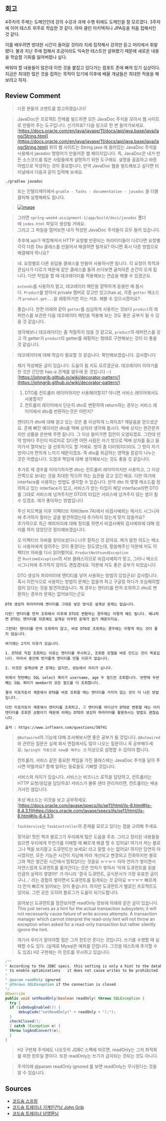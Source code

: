  ## 회고

4주차의 주제는 도메인인데 강의 수강과 과제 수행 뒤에도 도메인을 잘 모르겠다. 3주차에 이어 테스트 위주로 학습한 것 같다. 아마 클린 아키텍처나 JPA등을 처음 접해서인 것 같다.

이를 배우려면 방대한 시간이 들어갈 것이라 지레 짐작해서 강의만 듣고 머리에서 휘발됐다. 불과 지난 주에 접해서 조금이라도 익숙한 테스트만 살펴봤기 때문에 새로운 내용을 학습할 기회를 잃어버렸나 싶다. 

배워야 할 내용들이 많은데 이전 것을 붙잡고 있다가는 컴포트 존에 빠져 있기 십상이다. 지금은 최대한 많은 것을 접하는 목적이 있기에 이후에 배울 개념들은 최대한 적용을 해보려고 하자.
 
## Review Comment

> 다른 분들의 코멘트를 참고하였습니다!

> JavaDoc은 프로젝트 전체를 빌드하면 모든 JavaDoc 주석을 모아서 웹 사이트로 만들어 주는 도구입니다. 신기하죠? 다음 링크로 한 번 들어가보세요.
> [https://docs.oracle.com/en/java/javase/11/docs/api/java.base/java/lang/String.html](https://docs.oracle.com/en/java/javase/11/docs/api/java.base/java/lang/String.html)
> 위의 웹 사이트는 String.java 에 들어있는 JavaDoc 주석을 사용해서 javadoc 명령어가 만들어준 웹 페이지입니다. 즉, JavaDoc은 내가 만든 소스코드를 많은 사람들에게 설명하기 위한 도구에요. 설명을 꼼꼼하고 바른 어법으로 작성하는 것이 중요합니다.
> 만약 JavaDoc 웹을 빌드해보고 싶다면 터미널에서 다음과 같이 입력해 보세요.

```
./gradlew javadoc
```

> 또는 인텔리제이에서 `gradle - Tasks - documentation - javadoc` 을 더블 클릭해 실행해봐도 됩니다.

> [![image](https://user-images.githubusercontent.com/1855714/108363456-4669b580-7238-11eb-9c02-6432973af76f.png)](https://user-images.githubusercontent.com/1855714/108363456-4669b580-7238-11eb-9c02-6432973af76f.png)

> 그러면 `spring-week4-assignment-1/app/build/docs/javadoc` 폴더에 `index.html` 파일이 생성될 거에요.  
> 그리고 그 파일을 열어보면 내가 작성한 JavaDoc 주석들이 모두 들어 있습니다.

>   추후에 api가 복잡해져서 HTTP 요청별 반환되는 파라미터들이 다르다면 요청별 각각 다른 Dto 클래스를 만들어서 해결하면 될까요? 아니면 혹시 다른 방법으로 해결해야 하나요?

> 네. 요청별로 다른 응답용 클래스를 만들어 사용하시면 됩니다. 각 요청이 목적과 관심사가 다르기 때문에 같은 클래스를 돌려 쓰다보면 골치아픈 순간이 오게 됩니다. 다만 작업을 할 때 데코레이터를 적용해보는 연습을 해볼 수 있겠군요.

> `extends`를 사용하지 말고, 데코레이터 패턴을 얄팍하게 응용만 해 봅시다. `Product`를 받아서 private 멤버로 갖고만 있고(has a), 각종 `getter` 메소드가 `product.get...`을 래핑하기만 하는 거죠. 해볼 수 있으시겠어요?

> 좋습니다. 한편 아래와 같이 `getter`를 심심하게 사용하는 것보다 `product`의 레퍼런스를 보관한 다음 데코레이터 패턴을 적용해 보는 것도 좋은 공부가 될 수 있을 것 같습니다.

> 생각해보니 데코레이터는 좀 적절하지 않을 것 같고요, `product`의 레퍼런스를 갖고 각 getter가 `product`의 getter를 래핑하는 형태로 구현해보는 것이 더 좋을 것 같습니다.

>데코레이터에 대해 학습이 필요할 것 같습니다. 확인해보겠습니다. 감사합니다

> 제가 작성해둔 글이 있습니다. 도움이 될 지도 모르겠군요. 데코레이터 이야기를 한 것은 간단한 has-a 관계를 염두에 둔 것입니다 :-)  
> [https://johngrib.github.io/wiki/decorator-pattern/](https://johngrib.github.io/wiki/decorator-pattern/)


> 
> 1.  DTO를 컨트롤러 레이어까지만 사용해야할지? 아니면 서비스 레이어에서도 사용할지?
> 2.  컨트롤러 레이어에서 단순히 dto로 변환하여 return하는 경우는 서비스 레이어에서 dto를 반환하는것은 어떤지?

> 엔티티가 dto에 대해 알고 있는 것은 좀 이상하게 느껴지죠? 깨달음을 얻으셨군요. 흔해 빠진 예이지만 dto를 택배 상자라 생각해 봅시다. 택배 상자는 현관문까지만 상품을 운반해 주면 됩니다. 그 이상 들어가면 집안이 오염되겠죠. 그런데 만약 방마다 주인이 따로따로 있다면 어떤 사람은 자기 방으로 택배 상자를 들고 들어가서 열어보는 걸 선호하기도 할 거에요. 방이 좀 더러워지더라도 그 방이 자기방이니까 편하게 느끼기 때문이겠죠. 즉 dto를 취급하는 영역을 칼같이 나누는 것은 어렵습니다. 오염과 책임에 대해 생각해보시는 것도 좋을 것 같습니다.

> 추가로 제 경우를 이야기하자면 dto는 컨트롤러 레이어까지만 사용하고, 그 이상 안쪽으로 보내는 것을 최대한 막으려 하는 습관을 갖고 있긴 해요. 다만 여기에 interface를 사용하는 방법도 생각할 수 있습니다. 만약 dto 의 몇몇 메소드를 정의하고 있는 interface가 있고, 서비스가 받는 타입이 해당 interface라면 DTO를 그대로 서비스에 넘겨주지만 DTO의 타입은 서비스에 넘겨주지 않는 셈이 될 수 있겠죠. 제가 좋아하는 방법입니다

> 주신 피드백을 이후 이펙티브 자바(item 74)에서 비검사예외는 메서드 시그니처에 추가하지 말라는 글을 발견하였는데 추가하지 않는게 맞지 않을까요?  
> 추가적으로 최근 예외처리에 대해 정리를 하면서 비검사예외 검사예외에 대해 정리를 하지 않았던것 정리해보겠습니다.

> 오 이펙티브 자바를 찾아보셨다니 너무 잘하신 것 같아요. 제가 말한 의도는 메소드 사용자에게 알려주는 것이 좋겠다는 정도였는데, 말씀해주신 덕분에 저도 이펙티브 자바를 다시 읽어봤어요. `ProductNotFoundException`은 `RuntimeException`의 서브 클래스이므로 비검사예외가 맞고, 그러니 메소드 시그니처에 추가하지 않아도 괜찮겠네요. 덕분에 저도 좋은 공부가 되었습니다

> DTO 생성자 파라미터에 엔티티를 넣어 사용하는 방법이 있었군요! 감사합니다.  
> 혹시 이런식으로 사용하는 방법이 문제는 없을까 하고 구글링 하다가 조심해야할 점이 있다는 것을 발견하였습니다. 제 경우는 엔티티를 먼저 조회하고 dto로 변환하는 경우라 문제는 없어보이는군요

```
DTO 생성자 파라미터에 엔티티를 그대로 넣은 방식은 설계상 문제는 없습니다.

다만! 엔티티를 먼저 조회해서 이후에 DTO로 변환하는 경우에는 이렇게 해도 됩니다. 왜냐하면 DTO는 엔티티를 의존해도 설계상 아무런 문제가 없기 때문이지요.

그런데! 엔티티를 먼저 조회하지 않고, 바로 DTO로 조회하는 경우에는 이렇게 하는 것이 좋지 않습니다.

여기에는 2가지 이유가 있습니다.

1. DTO로 직접 조회하는 이유는 엔티티를 무시하고, 조회용 모델을 바로 만드는 것이 목표입니다. 따라서 중간에 번거롭게 엔티티를 만들 이유가 없습니다.

2. 이것은 설계상에 큰 문제는 없지만, 성능에서 차이가 납니다.

위에서 첫번째는 SQL select 쿼리가 username, age 두 필드만 조회합니다. 반면에 두번째는 SQL 쿼리가 member의 모든 필드를 다 조회합니다.

결국 리포지토리 계층에서 DTO를 바로 조회할 때는 엔티티를 거치지 않는 것이 더 나은 방법입니다.

다만 리포지토리 계층에서 엔티티를 조회하고, 그 엔티티를 어디선가 DTO로 변환할 때는 이미 엔티티를 조회한 상황이기 때문에 이때는 DTO의 생성자 파라미터를 활용하시는 방법도 괜찮습니다.

출처 : https://www.inflearn.com/questions/50741
```

> `@Autowired`의 기능에 대해 조사해보시면 좋은 공부가 될 것입니다. `@Autowired`와 관련된 질문은 실제 회사 면접에서도 많이 나오는 질문이니 꼭 공부해두세요. `Spring이 자동으로 new를 해주는 것` 이상으로 설명할 수 있어야 합니다.


> 컨트롤러, 서비스 같은 중요한 책임을 가진 클래스에는 JavaDoc 주석을 달아 주시면 어떨까요? 함께 일하는 동료들도 기뻐할 것입니다.

> 서비스와 차이가 있습니다. 서비스는 비즈니스 로직을 담당하고, 컨트롤러는 HTTP 요청/응답을 담당하죠! 서비스가 물류 센터 관리자라면, 컨트롤러는 배송 기사인 셈입니다.


> 추상 메소드는 이것을 보고 공부하세요.
> [https://docs.oracle.com/javase/specs/jls/se11/html/jls-8.html#jls-8.4.3.1](https://docs.oracle.com/javase/specs/jls/se11/html/jls-8.html#jls-8.4.3.1)

> `TaskService`는 `TaskController`의 존재를 모르고 있다는 점을 고려해 주세요.

> 맞아요! 멋진 책과 블로그가 우리에게 많은 도움을 주죠. 그리고 정리된 내용들을 읽으면 우리에게 무언가를 이해할 때 빠르게 해결 할 수 있어요!
여기서 저는 블로그나 책을 보지말고 도큐먼트만 보세요! 라고 말할 수는 없어요!
> 하지만 당연히 아시겠지만, 모든 기능은 시간이 지남에 따라 개선되고 변경되고 진화하지만 블로그와 책은 발간된 시간에서 멈춰있다는 것을요 ㅠㅜㅠㅜ
> 아마 연차가 쌓이면서 자연스럽게 도큐먼트를 옮겨간다는 것은 연차가 쌓여서 '이제 도큐먼트를 읽을 만큼의 실력이 쌓였어!' 가 아니라 '결국 도큐먼트, 공식문서가 가장 유효한 글이구나...' 라는 경험이 쌓이면서 도큐먼트를 읽게되는 것 같아요 ㅠㅜㅠㅜ
> 빠르게 더 먼저 빠르게 읽어보는 것이 좋습니다. 하지만 도큐먼트가 별로인 프로젝트도 있어요. 그런 곳은 오히려 블로그가 도움이 되기도합니다.

> 읽어보신 도큐먼트를 잠깐보자면 readOnly 정보에 아래와 같은 글이 있습니다.
> This just serves as a hint for the actual transaction subsystem; it will not necessarily cause failure of write access attempts. A transaction manager which cannot interpret the read-only hint will not throw an exception when asked for a read-only transaction but rather silently ignore the hint.

> 여기서 우리가 알아야할 점은 그저 힌트만 준다는 것입니다.
쓰기를 수행할 때 실패할 수도 있다. (실제로 Mysql은 예외를 던집니다. 그것을 테스트에 추가할 수도 있죠) H2 구현체는 이 힌트를 무시하고 있습니다.

```java
/**
* According to the JDBC specs, this setting is only a hint to the database
* to enable optimizations - it does not cause writes to be prohibited.
*
* @param readOnly ignored
* @throws SQLException if the connection is closed
*/
@Override
public void setReadOnly(boolean readOnly) throws SQLException {
  try {
  if (isDebugEnabled()) {
      debugCode("setReadOnly(" + readOnly + ");");
  }
  checkClosed();
  } catch (Exception e) {
  throw logAndConvert(e);
  }
}
```

> H2 구현체 주석에도 나오듯이
JDBC 스펙에 따르면, readOnly는 그저 최적화를 위한 힌트일 뿐이다. 또한 readOnly는 쓰기가 금지되는 것되는 것도 아니다.

> 주석아래 @param readOnly ignored 를 보면 readOnly는 무시된다는 것을 알 수 있습니다.


## Sources  
  
- [코드숨 스프링](https://www.codesoom.com/courses/spring)  
- [코드숨 트레이너 기계인간님 John Grib](https://johngrib.github.io/)  
- [코드숨 트레이너 남영환님](https://github.com/ssisksl77)
